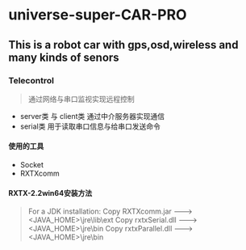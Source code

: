 # universe-super-CAR-PRO
## This is a robot car with gps,osd,wireless and many kinds of senors
### Telecontrol
> 通过网络与串口监视实现远程控制
* server类 与 client类 通过中介服务器实现通信
* serial类 用于读取串口信息与给串口发送命令

#### 使用的工具
* Socket
* RXTXcomm

#### RXTX-2.2win64安装方法
> For a JDK installation:
  Copy RXTXcomm.jar ---> <JAVA_HOME>\jre\lib\ext
  Copy rxtxSerial.dll ---> <JAVA_HOME>\jre\bin
  Copy rxtxParallel.dll ---> <JAVA_HOME>\jre\bin
